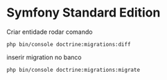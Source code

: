 Symfony Standard Edition
========================

Criar entidade rodar comando

````
php bin/console doctrine:migrations:diff
````

inserir migration no banco

````
php bin/console doctrine:migrations:migrate
````